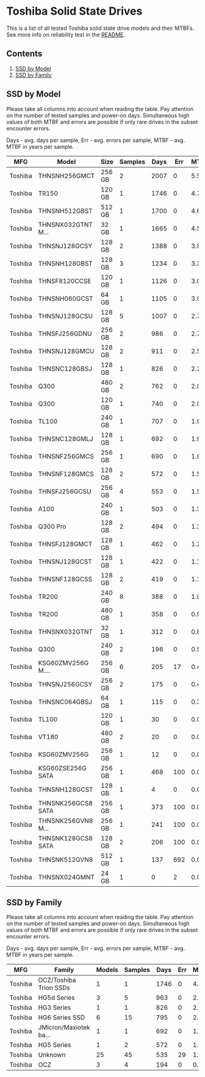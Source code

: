 Toshiba Solid State Drives
==========================

This is a list of all tested Toshiba solid state drive models and their MTBFs. See
more info on reliability test in the [README](https://github.com/bsdhw/SMART).

Contents
--------

1. [ SSD by Model  ](#ssd-by-model)
2. [ SSD by Family ](#ssd-by-family)

SSD by Model
------------

Please take all columns into account when reading the table. Pay attention on the
number of tested samples and power-on days. Simultaneous high values of both MTBF
and errors are possible if only rare drives in the subset encounter errors.

Days - avg. days per sample,
Err  - avg. errors per sample,
MTBF - avg. MTBF in years per sample.

| MFG       | Model              | Size   | Samples | Days  | Err   | MTBF |
|-----------|--------------------|--------|---------|-------|-------|------|
| Toshiba   | THNSNH256GMCT      | 256 GB | 2       | 2007  | 0     | 5.50   |
| Toshiba   | TR150              | 120 GB | 1       | 1746  | 0     | 4.79   |
| Toshiba   | THNSNH512GBST      | 512 GB | 1       | 1700  | 0     | 4.66   |
| Toshiba   | THNSNX032GTNT M... | 32 GB  | 1       | 1665  | 0     | 4.56   |
| Toshiba   | THNSNJ128GCSY      | 128 GB | 2       | 1388  | 0     | 3.80   |
| Toshiba   | THNSNH128GBST      | 128 GB | 3       | 1234  | 0     | 3.38   |
| Toshiba   | THNSF8120CCSE      | 120 GB | 1       | 1126  | 0     | 3.09   |
| Toshiba   | THNSNH060GCST      | 64 GB  | 1       | 1105  | 0     | 3.03   |
| Toshiba   | THNSNJ128GCSU      | 128 GB | 5       | 1007  | 0     | 2.76   |
| Toshiba   | THNSFJ256GDNU      | 256 GB | 2       | 986   | 0     | 2.70   |
| Toshiba   | THNSNJ128GMCU      | 128 GB | 2       | 911   | 0     | 2.50   |
| Toshiba   | THNSNC128GBSJ      | 128 GB | 1       | 826   | 0     | 2.26   |
| Toshiba   | Q300               | 480 GB | 2       | 762   | 0     | 2.09   |
| Toshiba   | Q300               | 120 GB | 1       | 740   | 0     | 2.03   |
| Toshiba   | TL100              | 240 GB | 1       | 707   | 0     | 1.94   |
| Toshiba   | THNSNC128GMLJ      | 128 GB | 1       | 692   | 0     | 1.90   |
| Toshiba   | THNSNF256GMCS      | 256 GB | 1       | 690   | 0     | 1.89   |
| Toshiba   | THNSNF128GMCS      | 128 GB | 2       | 572   | 0     | 1.57   |
| Toshiba   | THNSFJ256GCSU      | 256 GB | 4       | 553   | 0     | 1.52   |
| Toshiba   | A100               | 240 GB | 1       | 503   | 0     | 1.38   |
| Toshiba   | Q300 Pro           | 128 GB | 2       | 494   | 0     | 1.35   |
| Toshiba   | THNSFJ128GMCT      | 128 GB | 1       | 462   | 0     | 1.27   |
| Toshiba   | THNSNJ128GCST      | 128 GB | 1       | 422   | 0     | 1.16   |
| Toshiba   | THNSNF128GCSS      | 128 GB | 2       | 419   | 0     | 1.15   |
| Toshiba   | TR200              | 240 GB | 8       | 388   | 0     | 1.07   |
| Toshiba   | TR200              | 480 GB | 1       | 358   | 0     | 0.98   |
| Toshiba   | THNSNX032GTNT      | 32 GB  | 1       | 312   | 0     | 0.86   |
| Toshiba   | Q300               | 240 GB | 2       | 196   | 0     | 0.54   |
| Toshiba   | KSG60ZMV256G M.... | 256 GB | 6       | 205   | 17    | 0.48   |
| Toshiba   | THNSNJ256GCSY      | 256 GB | 2       | 175   | 0     | 0.48   |
| Toshiba   | THNSNC064GBSJ      | 64 GB  | 1       | 115   | 0     | 0.32   |
| Toshiba   | TL100              | 120 GB | 1       | 30    | 0     | 0.08   |
| Toshiba   | VT180              | 480 GB | 2       | 20    | 0     | 0.06   |
| Toshiba   | KSG60ZMV256G       | 256 GB | 1       | 12    | 0     | 0.03   |
| Toshiba   | KSG60ZSE256G SATA  | 256 GB | 1       | 468   | 100   | 0.01   |
| Toshiba   | THNSNH128GCST      | 128 GB | 1       | 4     | 0     | 0.01   |
| Toshiba   | THNSNK256GCS8 SATA | 256 GB | 1       | 373   | 100   | 0.01   |
| Toshiba   | THNSNK256GVN8 M... | 256 GB | 1       | 241   | 100   | 0.01   |
| Toshiba   | THNSNK128GCS8 SATA | 128 GB | 2       | 206   | 100   | 0.01   |
| Toshiba   | THNSNK512GVN8      | 512 GB | 1       | 137   | 692   | 0.00   |
| Toshiba   | THNSNX024GMNT      | 24 GB  | 1       | 0     | 2     | 0.00   |

SSD by Family
-------------

Please take all columns into account when reading the table. Pay attention on the
number of tested samples and power-on days. Simultaneous high values of both MTBF
and errors are possible if only rare drives in the subset encounter errors.

Days - avg. days per sample,
Err  - avg. errors per sample,
MTBF - avg. MTBF in years per sample.

| MFG       | Family                 | Models | Samples | Days  | Err   | MTBF |
|-----------|------------------------|--------|---------|-------|-------|------|
| Toshiba   | OCZ/Toshiba Trion SSDs | 1      | 1       | 1746  | 0     | 4.79   |
| Toshiba   | HG5d Series            | 3      | 5       | 963   | 0     | 2.64   |
| Toshiba   | HG3 Series             | 1      | 1       | 826   | 0     | 2.26   |
| Toshiba   | HG6 Series SSD         | 6      | 15      | 795   | 0     | 2.18   |
| Toshiba   | JMicron/Maxiotek ba... | 1      | 1       | 692   | 0     | 1.90   |
| Toshiba   | HG5 Series             | 1      | 2       | 572   | 0     | 1.57   |
| Toshiba   | Unknown                | 25     | 45      | 535   | 29    | 1.36   |
| Toshiba   | OCZ                    | 3      | 4       | 194   | 0     | 0.53   |
